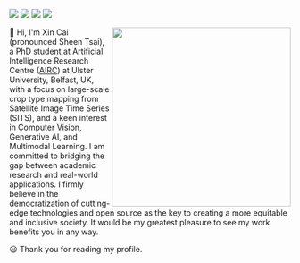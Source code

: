 [![](https://img.shields.io/badge/GoogleScholar-XinCai-lightblue?style=for-the-badge&logo=googlescholar)](https://scholar.google.com/citations?user=maQC2foAAAAJ&hl=en)
[![](https://img.shields.io/badge/Gmail-D14836?style=for-the-badge&logo=gmail&logoColor=white)](mailto:xincai00@gmail.com)
[![](https://img.shields.io/badge/Twitter-1DA1F2?style=for-the-badge&logo=twitter&logoColor=white)](https://twitter.com/XinCai92)
[![](https://img.shields.io/badge/LinkedIn-0077B5?style=for-the-badge&logo=linkedin&logoColor=white)](https://www.linkedin.com/in/xin-cai-0332b824b/)


<a href='https://github.com/TotalVariation'>
    <img align='right' width='320' src='https://github-readme-stats.vercel.app/api?username=TotalVariation&show_icons=true&theme=vue-dark'>
</a>

:wave: Hi, I'm Xin Cai (pronounced Sheen Tsai), a PhD student at Artificial Intelligence Research Centre ([AIRC](https://www.ulster.ac.uk/research/topic/computer-science/artificial-intelligence)) at Ulster University, Belfast, UK, with a focus on large-scale crop type mapping from Satellite Image Time Series (SITS), and a keen interest in Computer Vision, Generative AI, and Multimodal Learning. I am committed to bridging the gap between academic research and real-world applications. I firmly believe in the democratization of cutting-edge technologies and open source as the key to creating a more equitable and inclusive society. It would be my greatest pleasure to see my work benefits you in any way.

:smiley: Thank you for reading my profile.

<!---
TotalVariation/TotalVariation is a ✨ special ✨ repository because its `README.md` (this file) appears on your GitHub profile.
You can click the Preview link to take a look at your changes.
--->
